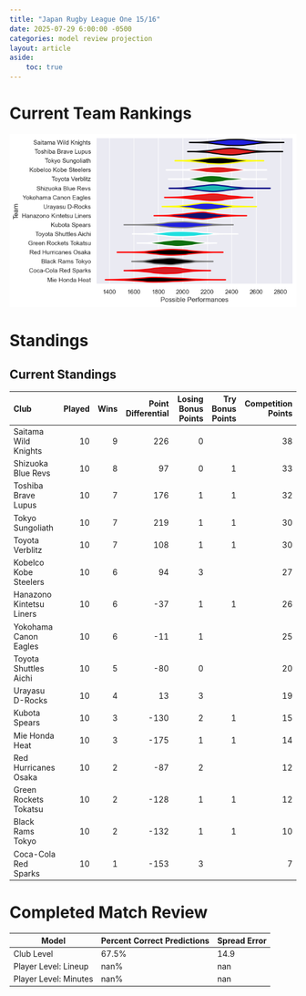 ```yaml
---  
title: "Japan Rugby League One 15/16"  
date: 2025-07-29 6:00:00 -0500  
categories: model review projection  
layout: article  
aside:  
    toc: true  
---
```

# Current Team Rankings


![Club Rankings](plots/rankings_Japan_Rugby_League_One_1516.png)
# Standings

## Current Standings


| Club                     |   Played |   Wins |   Point Differential |   Losing Bonus Points |   Try Bonus Points |   Competition Points |
|:-------------------------|---------:|-------:|---------------------:|----------------------:|-------------------:|---------------------:|
| Saitama Wild Knights     |       10 |      9 |                  226 |                     0 |                    |                   38 |
| Shizuoka Blue Revs       |       10 |      8 |                   97 |                     0 |                  1 |                   33 |
| Toshiba Brave Lupus      |       10 |      7 |                  176 |                     1 |                  1 |                   32 |
| Tokyo Sungoliath         |       10 |      7 |                  219 |                     1 |                  1 |                   30 |
| Toyota Verblitz          |       10 |      7 |                  108 |                     1 |                  1 |                   30 |
| Kobelco Kobe Steelers    |       10 |      6 |                   94 |                     3 |                    |                   27 |
| Hanazono Kintetsu Liners |       10 |      6 |                  -37 |                     1 |                  1 |                   26 |
| Yokohama Canon Eagles    |       10 |      6 |                  -11 |                     1 |                    |                   25 |
| Toyota Shuttles Aichi    |       10 |      5 |                  -80 |                     0 |                    |                   20 |
| Urayasu D-Rocks          |       10 |      4 |                   13 |                     3 |                    |                   19 |
| Kubota Spears            |       10 |      3 |                 -130 |                     2 |                  1 |                   15 |
| Mie Honda Heat           |       10 |      3 |                 -175 |                     1 |                  1 |                   14 |
| Red Hurricanes Osaka     |       10 |      2 |                  -87 |                     2 |                    |                   12 |
| Green Rockets Tokatsu    |       10 |      2 |                 -128 |                     1 |                  1 |                   12 |
| Black Rams Tokyo         |       10 |      2 |                 -132 |                     1 |                  1 |                   10 |
| Coca-Cola Red Sparks     |       10 |      1 |                 -153 |                     3 |                    |                    7 |



# Completed Match Review


| Model | Percent Correct Predictions | Spread Error |
| ------ | ------ | ------ |
| Club Level | 67.5% | 14.9 |
| Player Level: Lineup | nan% | nan |
| Player Level: Minutes | nan% | nan |


